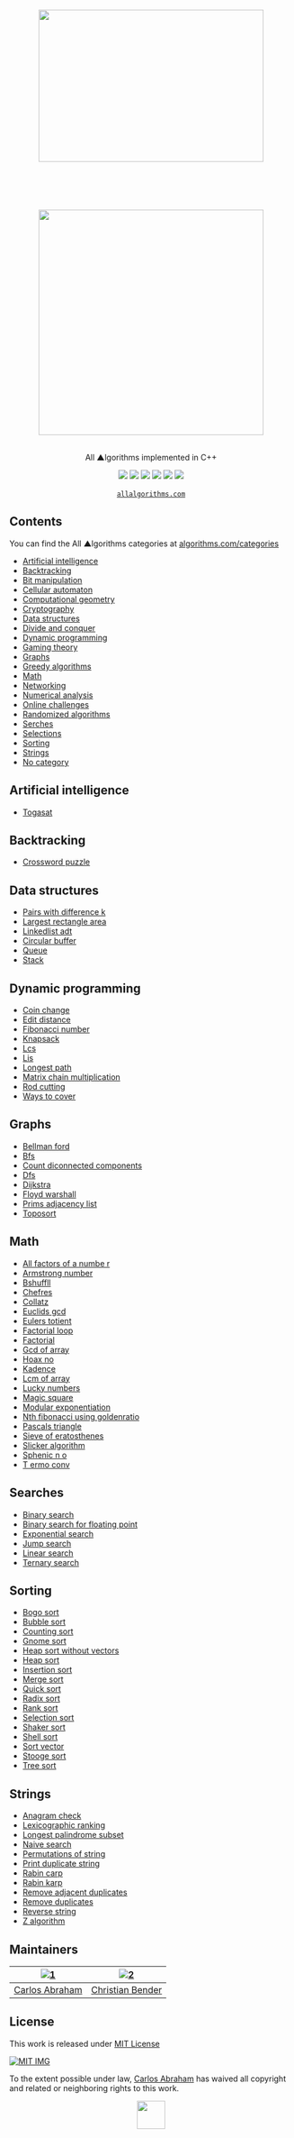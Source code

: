 
<!-- Please do not edit this file | This file is authomatically generated by ~/scripts/formatter.js -->
<div align="center">
<br>
<br>
<br>
<br>
<img width="400" height="270" src="https://cdn.jsdelivr.net/npm/@programming-languages-logos/cpp@0.0.2/cpp.svg">
<br>
<br>
<br>
<br>
<br>
<br>
<img src="https://cdn.abranhe.com/projects/algorithms/algorithms.svg" width="400px">
<br>
<br>
<p>All ▲lgorithms implemented in C++</p>
<a href="https://allalgorithms.com"><img src="https://cdn.abranhe.com/projects/algorithms/badge.svg"></a>
<a href="https://github.com/abranhe/algorithms/blob/master/license"><img src="https://img.shields.io/github/license/abranhe/algorithms.svg" /></a>
<a href="https://cash.me/$abranhe"><img src="https://cdn.abranhe.com/badges/cash-me.svg"></a>
<a href="https://patreon.com/abranhe"><img src="https://cdn.abranhe.com/badges/patreon.svg" /></a>
<a href="https://paypal.me/abranhe/10"><img src="https://cdn.abranhe.com/badges/paypal.svg" /></a>
<a href="https://travis-ci.org/AllAlgorithms/cpp"><img src="https://img.shields.io/travis/AllAlgorithms/cpp.svg?label=%E2%96%B2%20style" /></a>
<br>
<br>
<a href="https://allalgorithms.com"><code>allalgorithms.com</code></a>
</div>

<!-- Please do not edit this file | This file is authomatically generated by ~/scripts/formatter.js -->

## Contents

You can find the All ▲lgorithms categories at [algorithms.com/categories](https://algorithms.com/categories)

 - [Artificial intelligence](#artificial-intelligence)
 - [Backtracking](#backtracking)
 - [Bit manipulation](#bit-manipulation)
 - [Cellular automaton](#cellular-automaton)
 - [Computational geometry](#computational-geometry)
 - [Cryptography](#cryptography)
 - [Data structures](#data-structures)
 - [Divide and conquer](#divide-and-conquer)
 - [Dynamic programming](#dynamic-programming)
 - [Gaming theory](#gaming-theory)
 - [Graphs](#graphs)
 - [Greedy algorithms](#greedy-algorithms)
 - [Math](#math)
 - [Networking](#networking)
 - [Numerical analysis](#numerical-analysis)
 - [Online challenges](#online-challenges)
 - [Randomized algorithms](#randomized-algorithms)
 - [Serches](#serches)
 - [Selections](#selections)
 - [Sorting](#sorting)
 - [Strings](#strings)
 - [No category](#no-category)

## Artificial intelligence

 - [Togasat](artificial-intelligence/togasat.cpp)

## Backtracking

 - [Crossword puzzle](backtracking/crossword_puzzle.cpp)

## Data structures

 - [Pairs with difference k](data-structures/hashmaps/pairs_with_difference_k.cpp)
 - [Largest rectangle area](data-structures/largest_rectangle_area.cpp)
 - [Linkedlist adt](data-structures/linkedlist/linkedlist_adt.cpp)
 - [Circular buffer](data-structures/queue/circular_buffer.cpp)
 - [Queue](data-structures/queue/queue.cpp)
 - [Stack](data-structures/stack/stack.cpp)

## Dynamic programming

 - [Coin change](dynamic-programming/coin_change.cpp)
 - [Edit distance](dynamic-programming/edit_distance.cpp)
 - [Fibonacci number](dynamic-programming/fibonacci_number.cpp)
 - [Knapsack](dynamic-programming/knapsack.cpp)
 - [Lcs](dynamic-programming/lcs.cpp)
 - [Lis](dynamic-programming/lis.cpp)
 - [Longest path](dynamic-programming/longest_path.cpp)
 - [Matrix chain multiplication](dynamic-programming/matrix_chain_multiplication.cpp)
 - [Rod cutting](dynamic-programming/rod_cutting.cpp)
 - [Ways to cover](dynamic-programming/ways_to_cover.cpp)

## Graphs

 - [Bellman ford](graphs/bellman_ford.cpp)
 - [Bfs](graphs/bfs.cpp)
 - [Count diconnected components](graphs/count_diconnected_components.cpp)
 - [Dfs](graphs/dfs.cpp)
 - [Dijkstra](graphs/dijkstra.cpp)
 - [Floyd warshall](graphs/floyd_warshall.cpp)
 - [Prims adjacency list](graphs/prims_adjacency_list.cpp)
 - [Toposort](graphs/toposort.cpp)

## Math

 - [All factors of a numbe r](math/all_factors_of_a_numbe_r.cpp)
 - [Armstrong number](math/armstrong_number.cpp)
 - [Bshuffll](math/bshuffll.cpp)
 - [Chefres](math/chefres.cpp)
 - [Collatz](math/collatz.cpp)
 - [Euclids gcd](math/euclids_gcd.cpp)
 - [Eulers totient](math/eulers_totient.cpp)
 - [Factorial loop](math/factorial_loop.cpp)
 - [Factorial](math/factorial.cpp)
 - [Gcd of array](math/gcd_of_array.cpp)
 - [Hoax no](math/hoax_no.cpp)
 - [Kadence](math/kadence.cpp)
 - [Lcm of array](math/lcm_of_array.cpp)
 - [Lucky numbers](math/lucky_numbers.cpp)
 - [Magic square](math/magic_square.cpp)
 - [Modular exponentiation](math/modular_exponentiation.cpp)
 - [Nth fibonacci using goldenratio](math/nth_fibonacci_using_goldenratio.cpp)
 - [Pascals triangle](math/pascals_triangle.cpp)
 - [Sieve of eratosthenes](math/sieve_of_eratosthenes.cpp)
 - [Slicker algorithm](math/slicker_algorithm.cpp)
 - [Sphenic n o](math/sphenic_n_o.cpp)
 - [T ermo conv](math/t_ermo_conv.cpp)

## Searches

 - [Binary search](searches/binary_search.cpp)
 - [Binary search for floating point](searches/binary_search_float.cpp)
 - [Exponential search](searches/exponential_search.cpp)
 - [Jump search](searches/jump_search.cpp)
 - [Linear search](searches/linear_search.cpp)
 - [Ternary search](searches/ternary_search.cpp)

## Sorting

 - [Bogo sort](sorting/bogo_sort.cpp)
 - [Bubble sort](sorting/bubble_sort.cpp)
 - [Counting sort](sorting/counting_sort.cpp)
 - [Gnome sort](sorting/gnome_sort.cpp)
 - [Heap sort without vectors](sorting/heap_sort_without_vectors.cpp)
 - [Heap sort](sorting/heap_sort.cpp)
 - [Insertion sort](sorting/insertion_sort.cpp)
 - [Merge sort](sorting/merge_sort.cpp)
 - [Quick sort](sorting/quick_sort.cpp)
 - [Radix sort](sorting/radix_sort.cpp)
 - [Rank sort](sorting/rank_sort.cpp)
 - [Selection sort](sorting/selection_sort.cpp)
 - [Shaker sort](sorting/shaker_sort.cpp)
 - [Shell sort](sorting/shell_sort.cpp)
 - [Sort vector](sorting/sort_vector.cpp)
 - [Stooge sort](sorting/stooge_sort.cpp)
 - [Tree sort](sorting/tree_sort.cpp)

## Strings

 - [Anagram check](strings/anagram_check.cpp)
 - [Lexicographic ranking](strings/lexicographic_ranking.cpp)
 - [Longest palindrome subset](strings/longest_palindrome_subset.cpp)
 - [Naive search](strings/naive_search.cpp)
 - [Permutations of string](strings/permutations_of_string.cpp)
 - [Print duplicate string](strings/print_duplicate_string.cpp)
 - [Rabin carp](strings/rabin_carp.cpp)
 - [Rabin karp](strings/rabin_karp.cpp)
 - [Remove adjacent duplicates](strings/remove_adjacent_duplicates.cpp)
 - [Remove duplicates](strings/remove_duplicates.cpp)
 - [Reverse string](strings/reverse_string.cpp)
 - [Z algorithm](strings/z_algorithm.cpp)

<!-- Please do not edit this file | This file is authomatically generated by ~/scripts/formatter.js -->

## Maintainers

|[![1][1-avatar]][1]|[![2][2-avatar]][2]|
| :-: | :-: |
| [Carlos Abraham][1] | [Christian Bender][2] |

## License

This work is released under [MIT License][MIT]

[![MIT IMG][MIT-logo]][MIT]

To the extent possible under law, [Carlos Abraham](https://go.abranhe.com/github) has waived all copyright and related or neighboring rights to this work.

<div align="center">
	<a href="https://github.com/abranhe/algorithms">
		<img src="https://cdn.abranhe.com/projects/algorithms/logo.svg" width="50px">
	</a>
  <br>
</div>

[MIT]: https://github.com/abranhe/algorithms/blob/master/license
[MIT-logo]: https://cdn.abranhe.com/projects/algorithms/mit-license.png

<!-- Maintainers -->
[1]: https://github.com/abranhe
[1-avatar]: https://avatars3.githubusercontent.com/u/21347264?s=50
[2]: https://github.com/christianbender
[2-avatar]: https://avatars3.githubusercontent.com/u/23243382?s=50
